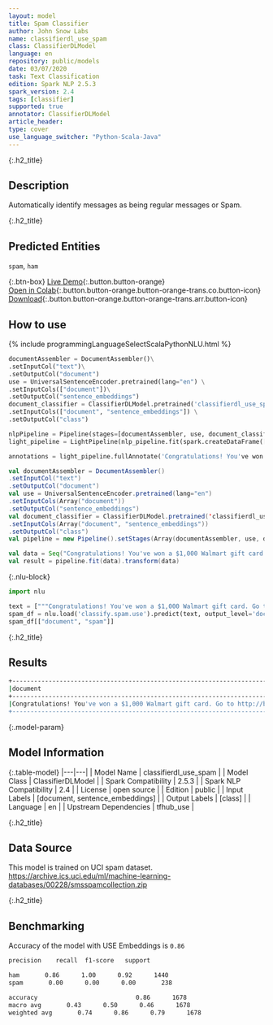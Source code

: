 ```yaml
---
layout: model
title: Spam Classifier
author: John Snow Labs
name: classifierdl_use_spam
class: ClassifierDLModel
language: en
repository: public/models
date: 03/07/2020
task: Text Classification
edition: Spark NLP 2.5.3
spark_version: 2.4
tags: [classifier]
supported: true
annotator: ClassifierDLModel
article_header:
type: cover
use_language_switcher: "Python-Scala-Java"
---
```


{:.h2_title}
## Description 
Automatically identify messages as being regular messages or Spam.

{:.h2_title}
## Predicted Entities
``spam``, ``ham``

{:.btn-box}
[Live Demo](https://demo.johnsnowlabs.com/public/CLASSIFICATION_EN_SPAM/){:.button.button-orange}<br/>[Open in Colab](https://colab.research.google.com/github/JohnSnowLabs/spark-nlp-workshop/blob/master/tutorials/streamlit_notebooks/CLASSIFICATION_EN_SPAM.ipynb){:.button.button-orange.button-orange-trans.co.button-icon}<br/>[Download](https://s3.amazonaws.com/auxdata.johnsnowlabs.com/public/models/classifierdl_use_spam_en_2.5.3_2.4_1593783318934.zip){:.button.button-orange.button-orange-trans.arr.button-icon}<br/>

## How to use 
<div class="tabs-box" markdown="1">

{% include programmingLanguageSelectScalaPythonNLU.html %}

```python
documentAssembler = DocumentAssembler()\
.setInputCol("text")\
.setOutputCol("document")
use = UniversalSentenceEncoder.pretrained(lang="en") \
.setInputCols(["document"])\
.setOutputCol("sentence_embeddings")
document_classifier = ClassifierDLModel.pretrained('classifierdl_use_spam', 'en') \
.setInputCols(["document", "sentence_embeddings"]) \
.setOutputCol("class")

nlpPipeline = Pipeline(stages=[documentAssembler, use, document_classifier])
light_pipeline = LightPipeline(nlp_pipeline.fit(spark.createDataFrame([['']]).toDF("text")))

annotations = light_pipeline.fullAnnotate('Congratulations! You've won a $1,000 Walmart gift card. Go to http://bit.ly/1234 to claim now.')

```
```scala
val documentAssembler = DocumentAssembler()
.setInputCol("text")
.setOutputCol("document")
val use = UniversalSentenceEncoder.pretrained(lang="en")
.setInputCols(Array("document"))
.setOutputCol("sentence_embeddings")
val document_classifier = ClassifierDLModel.pretrained('classifierdl_use_spam', 'en')
.setInputCols(Array("document", "sentence_embeddings"))
.setOutputCol("class")
val pipeline = new Pipeline().setStages(Array(documentAssembler, use, document_classifier))

val data = Seq("Congratulations! You've won a $1,000 Walmart gift card. Go to http://bit.ly/1234 to claim now.").toDF("text")
val result = pipeline.fit(data).transform(data)
```

{:.nlu-block}
```python
import nlu

text = ["""Congratulations! You've won a $1,000 Walmart gift card. Go to http://bit.ly/1234 to claim now."""]
spam_df = nlu.load('classify.spam.use').predict(text, output_level='document')
spam_df[["document", "spam"]]
```

</div>

{:.h2_title}
## Results
```bash
+------------------------------------------------------------------------------------------------+------------+
|document                                                                                        |class       |
+------------------------------------------------------------------------------------------------+------------+
|Congratulations! You've won a $1,000 Walmart gift card. Go to http://bit.ly/1234 to claim now.  | spam       |
+------------------------------------------------------------------------------------------------+------------+
```

{:.model-param}
## Model Information

{:.table-model}
|---|---|
| Model Name              | classifierdl_use_spam |
| Model Class             | ClassifierDLModel     |
| Spark Compatibility     | 2.5.3                 |
| Spark NLP Compatibility | 2.4                   |
| License                 | open source           |
| Edition                 | public                |
| Input Labels            | [document, sentence_embeddings] |
| Output Labels           | [class]          |
| Language                | en                    |
| Upstream Dependencies   | tfhub_use             |

{:.h2_title}
## Data Source
This model is trained on UCI spam dataset. https://archive.ics.uci.edu/ml/machine-learning-databases/00228/smsspamcollection.zip

{:.h2_title}
## Benchmarking
Accuracy of the model with USE Embeddings is `0.86`
```bash
precision    recall  f1-score   support

ham       0.86      1.00      0.92      1440
spam       0.00      0.00      0.00       238

accuracy                           0.86      1678
macro avg       0.43      0.50      0.46      1678
weighted avg       0.74      0.86      0.79      1678
```